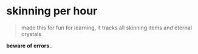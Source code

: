 # skinning per hour

> made this for fun for learning, it tracks all skinning items and eternal crystals



**beware of errors..**
